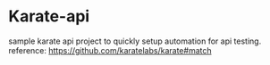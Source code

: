 # Karate-api
sample karate api project to quickly setup automation for api testing.
reference: https://github.com/karatelabs/karate#match
